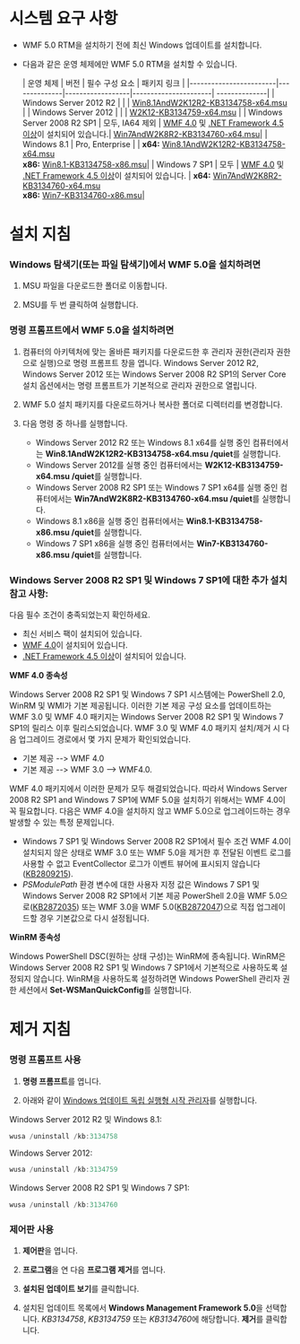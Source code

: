 # 시스템 요구 사항

- WMF 5.0 RTM을 설치하기 전에 최신 Windows 업데이트를 설치합니다.
- 다음과 같은 운영 체제에만 WMF 5.0 RTM을 설치할 수 있습니다.

    | 운영 체제       | 버전         | 필수 구성 요소        |  패키지 링크 |
    |------------------------|--------------|------------------|----------------------| --------------|
    | Windows Server 2012 R2 |  |  | [Win8.1AndW2K12R2-KB3134758-x64.msu](http://go.microsoft.com/fwlink/?LinkId=717507) |
    | Windows Server 2012    |  |  | [W2K12-KB3134759-x64.msu](http://go.microsoft.com/fwlink/?LinkId=717506) |
    | Windows Server 2008 R2 SP1 | 모두, IA64 제외 | [WMF 4.0](http://www.microsoft.com/en-us/download/details.aspx?id=40855) 및 [.NET Framework 4.5 이상](https://msdn.microsoft.com/en-us/library/5a4x27ek.aspx)이 설치되어 있습니다.| [Win7AndW2K8R2-KB3134760-x64.msu](http://go.microsoft.com/fwlink/?LinkId=717504)|
    | Windows 8.1 | Pro, Enterprise | | **x64:**  [Win8.1AndW2K12R2-KB3134758-x64.msu](http://go.microsoft.com/fwlink/?LinkId=717507) </br> **x86:**  [Win8.1-KB3134758-x86.msu](http://go.microsoft.com/fwlink/?LinkID=717963)|
    | Windows 7 SP1 | 모두 | [WMF 4.0](http://www.microsoft.com/en-us/download/details.aspx?id=40855) 및 [.NET Framework 4.5 이상](https://msdn.microsoft.com/en-us/library/5a4x27ek.aspx)이 설치되어 있습니다. | **x64:**  [Win7AndW2K8R2-KB3134760-x64.msu](http://go.microsoft.com/fwlink/?LinkId=717504)  </br> **x86:**  [Win7-KB3134760-x86.msu](http://go.microsoft.com/fwlink/?LinkID=717962)|

# 설치 지침

### Windows 탐색기(또는 파일 탐색기)에서 WMF 5.0을 설치하려면

1. MSU 파일을 다운로드한 폴더로 이동합니다.

2. MSU를 두 번 클릭하여 실행합니다.

### 명령 프롬프트에서 WMF 5.0을 설치하려면

1. 컴퓨터의 아키텍처에 맞는 올바른 패키지를 다운로드한 후 관리자 권한(관리자 권한으로 실행)으로 명령 프롬프트 창을 엽니다. Windows Server 2012 R2, Windows Server 2012 또는 Windows Server 2008 R2 SP1의 Server Core 설치 옵션에서는 명령 프롬프트가 기본적으로 관리자 권한으로 열립니다.

2. WMF 5.0 설치 패키지를 다운로드하거나 복사한 폴더로 디렉터리를 변경합니다.

3. 다음 명령 중 하나를 실행합니다.
    - Windows Server 2012 R2 또는 Windows 8.1 x64를 실행 중인 컴퓨터에서는 **Win8.1AndW2K12R2-KB3134758-x64.msu /quiet**를 실행합니다.
    - Windows Server 2012를 실행 중인 컴퓨터에서는 **W2K12-KB3134759-x64.msu /quiet**를 실행합니다.
    - Windows Server 2008 R2 SP1 또는 Windows 7 SP1 x64를 실행 중인 컴퓨터에서는 **Win7AndW2K8R2-KB3134760-x64.msu /quiet**를 실행합니다.
    - Windows 8.1 x86을 실행 중인 컴퓨터에서는 **Win8.1-KB3134758-x86.msu /quiet**를 실행합니다.
    - Windows 7 SP1 x86을 실행 중인 컴퓨터에서는 **Win7-KB3134760-x86.msu /quiet**를 실행합니다.

### Windows Server 2008 R2 SP1 및 Windows 7 SP1에 대한 추가 설치 참고 사항:

다음 필수 조건이 충족되었는지 확인하세요.
- 최신 서비스 팩이 설치되어 있습니다.
- [WMF 4.0](http://www.microsoft.com/en-us/download/details.aspx?id=40855)이 설치되어 있습니다.
- [.NET Framework 4.5 이상](https://msdn.microsoft.com/en-us/library/5a4x27ek.aspx)이 설치되어 있습니다.

**WMF 4.0 종속성**

Windows Server 2008 R2 SP1 및 Windows 7 SP1 시스템에는 PowerShell 2.0, WinRM 및 WMI가 기본 제공됩니다. 이러한 기본 제공 구성 요소를 업데이트하는 WMF 3.0 및 WMF 4.0 패키지는 Windows Server 2008 R2 SP1 및 Windows 7 SP1의 릴리스 이후 릴리스되었습니다. WMF 3.0 및 WMF 4.0 패키지 설치/제거 시 다음 업그레이드 경로에서 몇 가지 문제가 확인되었습니다.

- 기본 제공 --> WMF 4.0
- 기본 제공 --> WMF 3.0 --> WMF4.0. 

WMF 4.0 패키지에서 이러한 문제가 모두 해결되었습니다. 따라서 Windows Server 2008 R2 SP1 and Windows 7 SP1에 WMF 5.0을 설치하기 위해서는 WMF 4.0이 꼭 필요합니다. 다음은 WMF 4.0을 설치하지 않고 WMF 5.0으로 업그레이드하는 경우 발생할 수 있는 특정 문제입니다.

- Windows 7 SP1 및 Windows Server 2008 R2 SP1에서 필수 조건 WMF 4.0이 설치되지 않은 상태로 WMF 3.0 또는 WMF 5.0을 제거한 후 전달된 이벤트 로그를 사용할 수 없고 EventCollector 로그가 이벤트 뷰어에 표시되지 않습니다([KB2809215](https://support.microsoft.com/en-us/kb/2809215)).
- *PSModulePath* 환경 변수에 대한 사용자 지정 값은 Windows 7 SP1 및 Windows Server 2008 R2 SP1에서 기본 제공 PowerShell 2.0을 WMF 5.0으로([KB2872035](https://support.microsoft.com/en-us/kb/2872035)) 또는 WMF 3.0을  WMF 5.0([KB2872047](https://support.microsoft.com/en-us/kb/2872047))으로 직접 업그레이드할 경우 기본값으로 다시 설정됩니다.

**WinRM 종속성**

Windows PowerShell DSC(원하는 상태 구성)는 WinRM에 종속됩니다. WinRM은 Windows Server 2008 R2 SP1 및 Windows 7 SP1에서 기본적으로 사용하도록 설정되지 않습니다. WinRM을 사용하도록 설정하려면 Windows PowerShell 관리자 권한 세션에서 **Set-WSManQuickConfig**를 실행합니다.

# 제거 지침

### 명령 프롬프트 사용

1.  **명령 프롬프트**를 엽니다.

2.  아래와 같이 [Windows 업데이트 독립 실행형 시작 관리자](https://support.microsoft.com/en-us/kb/934307)를 실행합니다.

Windows Server 2012 R2 및 Windows 8.1:
```powershell
wusa /uninstall /kb:3134758
```
Windows Server 2012:
```powershell
wusa /uninstall /kb:3134759
```
Windows Server 2008 R2 SP1 및 Windows 7 SP1:
```powershell
wusa /uninstall /kb:3134760
```

### 제어판 사용

1.  **제어판**을 엽니다.

2.  **프로그램**을 연 다음 **프로그램 제거**를 엽니다.

3.  **설치된 업데이트 보기**를 클릭합니다.

4.  설치된 업데이트 목록에서 **Windows Management Framework 5.0**을 선택합니다. *KB3134758*, *KB3134759* 또는 *KB3134760*에 해당합니다. **제거**를 클릭합니다.


<!--HONumber=Jun16_HO4-->


